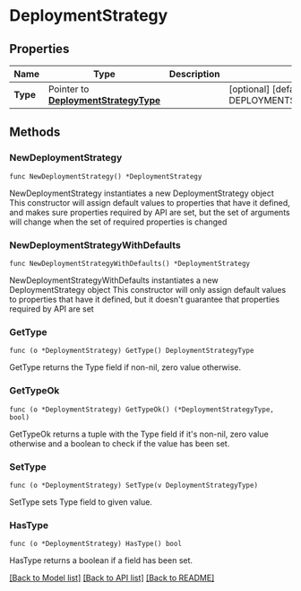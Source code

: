 # DeploymentStrategy

## Properties

Name | Type | Description | Notes
------------ | ------------- | ------------- | -------------
**Type** | Pointer to [**DeploymentStrategyType**](DeploymentStrategyType.md) |  | [optional] [default to DEPLOYMENTSTRATEGYTYPE_INVALID]

## Methods

### NewDeploymentStrategy

`func NewDeploymentStrategy() *DeploymentStrategy`

NewDeploymentStrategy instantiates a new DeploymentStrategy object
This constructor will assign default values to properties that have it defined,
and makes sure properties required by API are set, but the set of arguments
will change when the set of required properties is changed

### NewDeploymentStrategyWithDefaults

`func NewDeploymentStrategyWithDefaults() *DeploymentStrategy`

NewDeploymentStrategyWithDefaults instantiates a new DeploymentStrategy object
This constructor will only assign default values to properties that have it defined,
but it doesn't guarantee that properties required by API are set

### GetType

`func (o *DeploymentStrategy) GetType() DeploymentStrategyType`

GetType returns the Type field if non-nil, zero value otherwise.

### GetTypeOk

`func (o *DeploymentStrategy) GetTypeOk() (*DeploymentStrategyType, bool)`

GetTypeOk returns a tuple with the Type field if it's non-nil, zero value otherwise
and a boolean to check if the value has been set.

### SetType

`func (o *DeploymentStrategy) SetType(v DeploymentStrategyType)`

SetType sets Type field to given value.

### HasType

`func (o *DeploymentStrategy) HasType() bool`

HasType returns a boolean if a field has been set.


[[Back to Model list]](../README.md#documentation-for-models) [[Back to API list]](../README.md#documentation-for-api-endpoints) [[Back to README]](../README.md)


